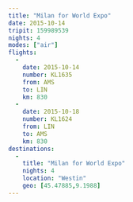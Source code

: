 ```yaml
---
title: "Milan for World Expo"
date: 2015-10-14
tripit: 159989539
nights: 4
modes: ["air"]
flights:
  -
    date: 2015-10-14
    number: KL1635
    from: AMS
    to: LIN
    km: 830
  -
    date: 2015-10-18
    number: KL1624
    from: LIN
    to: AMS
    km: 830
destinations:
  -
    title: "Milan for World Expo"
    nights: 4
    location: "Westin"
    geo: [45.47885,9.1988]
---
```



